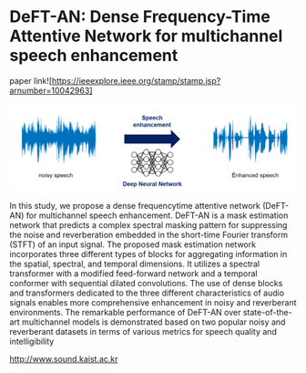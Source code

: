 # DeFT-AN: Dense Frequency-Time Attentive Network for multichannel speech enhancement
paper link![https://ieeexplore.ieee.org/stamp/stamp.jsp?arnumber=10042963]

![Speech enhancement diagram](speech_enhancement.png)


In this study, we propose a dense frequencytime attentive network (DeFT-AN) for multichannel speech enhancement. DeFT-AN is a mask estimation network that
predicts a complex spectral masking pattern for suppressing the noise and reverberation embedded in the short-time Fourier transform (STFT) of an input signal. The proposed
mask estimation network incorporates three different types of blocks for aggregating information in the spatial, spectral, and temporal dimensions. It utilizes a spectral transformer
with a modified feed-forward network and a temporal conformer with sequential dilated convolutions. The use of dense blocks and transformers dedicated to the three different characteristics of audio signals enables more comprehensive enhancement in noisy and reverberant environments. The remarkable performance of DeFT-AN over
state-of-the-art multichannel models is demonstrated based on two popular noisy and reverberant datasets in terms of various metrics for speech quality and intelligibility

http://www.sound.kaist.ac.kr
